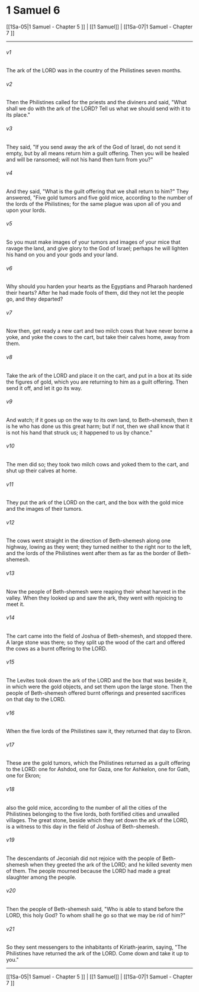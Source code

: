 # 1 Samuel 6

[[1Sa-05|1 Samuel - Chapter 5 ]] | [[1 Samuel]] | [[1Sa-07|1 Samuel - Chapter 7 ]]
***

###### v1
The ark of the LORD was in the country of the Philistines seven months.
###### v2
Then the Philistines called for the priests and the diviners and said, "What shall we do with the ark of the LORD? Tell us what we should send with it to its place."
###### v3
They said, "If you send away the ark of the God of Israel, do not send it empty, but by all means return him a guilt offering. Then you will be healed and will be ransomed; will not his hand then turn from you?"
###### v4
And they said, "What is the guilt offering that we shall return to him?" They answered, "Five gold tumors and five gold mice, according to the number of the lords of the Philistines; for the same plague was upon all of you and upon your lords.
###### v5
So you must make images of your tumors and images of your mice that ravage the land, and give glory to the God of Israel; perhaps he will lighten his hand on you and your gods and your land.
###### v6
Why should you harden your hearts as the Egyptians and Pharaoh hardened their hearts? After he had made fools of them, did they not let the people go, and they departed?
###### v7
Now then, get ready a new cart and two milch cows that have never borne a yoke, and yoke the cows to the cart, but take their calves home, away from them.
###### v8
Take the ark of the LORD and place it on the cart, and put in a box at its side the figures of gold, which you are returning to him as a guilt offering. Then send it off, and let it go its way.
###### v9
And watch; if it goes up on the way to its own land, to Beth-shemesh, then it is he who has done us this great harm; but if not, then we shall know that it is not his hand that struck us; it happened to us by chance."
###### v10
The men did so; they took two milch cows and yoked them to the cart, and shut up their calves at home.
###### v11
They put the ark of the LORD on the cart, and the box with the gold mice and the images of their tumors.
###### v12
The cows went straight in the direction of Beth-shemesh along one highway, lowing as they went; they turned neither to the right nor to the left, and the lords of the Philistines went after them as far as the border of Beth-shemesh.
###### v13
Now the people of Beth-shemesh were reaping their wheat harvest in the valley. When they looked up and saw the ark, they went with rejoicing to meet it.
###### v14
The cart came into the field of Joshua of Beth-shemesh, and stopped there. A large stone was there; so they split up the wood of the cart and offered the cows as a burnt offering to the LORD.
###### v15
The Levites took down the ark of the LORD and the box that was beside it, in which were the gold objects, and set them upon the large stone. Then the people of Beth-shemesh offered burnt offerings and presented sacrifices on that day to the LORD.
###### v16
When the five lords of the Philistines saw it, they returned that day to Ekron.
###### v17
These are the gold tumors, which the Philistines returned as a guilt offering to the LORD: one for Ashdod, one for Gaza, one for Ashkelon, one for Gath, one for Ekron;
###### v18
also the gold mice, according to the number of all the cities of the Philistines belonging to the five lords, both fortified cities and unwalled villages. The great stone, beside which they set down the ark of the LORD, is a witness to this day in the field of Joshua of Beth-shemesh.
###### v19
The descendants of Jeconiah did not rejoice with the people of Beth-shemesh when they greeted the ark of the LORD; and he killed seventy men of them. The people mourned because the LORD had made a great slaughter among the people.
###### v20
Then the people of Beth-shemesh said, "Who is able to stand before the LORD, this holy God? To whom shall he go so that we may be rid of him?"
###### v21
So they sent messengers to the inhabitants of Kiriath-jearim, saying, "The Philistines have returned the ark of the LORD. Come down and take it up to you."

***

[[1Sa-05|1 Samuel - Chapter 5 ]] | [[1 Samuel]] | [[1Sa-07|1 Samuel - Chapter 7 ]]
